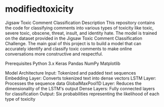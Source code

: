 # modifiedtoxicity
Jigsaw Toxic Comment Classification
Description
This repository contains the code for classifying comments into various types of toxicity like toxic, severe toxic, obscene, threat, insult, and identity hate. The model is trained on the dataset provided in the Jigsaw Toxic Comment Classification Challenge. The main goal of this project is to build a model that can accurately identify and classify toxic comments to make online conversations more constructive and respectful.

Prerequisites
Python 3.x
Keras
Pandas
NumPy
Matplotlib

Model Architecture
Input: Tokenized and padded text sequences
Embedding Layer: Converts tokenized text into dense vectors
LSTM Layer: Processes the sequence data
GlobalMaxPool1D Layer: Reduces the dimensionality of the LSTM's output
Dense Layers: Fully connected layers for classification
Output: Six probabilities representing the likelihood of each type of toxicity
